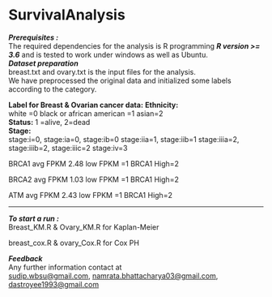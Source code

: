 # SurvivalAnalysis

***Prerequisites :*** <br/>
The required dependencies for the analysis is R programming ***R version >= 3.6***
and is tested to work under windows as well as Ubuntu.<br/>
***Dataset preparation*** <br/>
breast.txt and ovary.txt is the input files for the analysis.  <br/>
We have preprocessed the original data and initialized some labels according to the category. <br/>

**Label for Breast & Ovarian cancer data:**
**Ethnicity:** <br/>
      white =0
      black or african american =1
      asian=2 <br/>
**Status:**   1 =alive, 2=dead <br/>
**Stage:** <br/>
stage:i=0, stage:ia=0, stage:ib=0
stage:iia=1, stage:iib=1
stage:iiia=2, stage:iiib=2, stage:iiic=2
stage:iv=3

BRCA1 avg FPKM 2.48
low FPKM =1
BRCA1 High=2

BRCA2 avg FPKM 1.03
low FPKM =1
BRCA1 High=2

ATM avg FPKM 2.43
low FPKM =1
BRCA1 High=2

*******************************

***To start a run :*** <br/>
Breast_KM.R & Ovary_KM.R for Kaplan-Meier

breast_cox.R & ovary_Cox.R for Cox PH
 <br/>



***Feedback*** <br/>
Any further information contact at <br/> 
sudip.wbsu@gmail.com,  namrata.bhattacharya03@gmail.com, dastroyee1993@gmail.com
